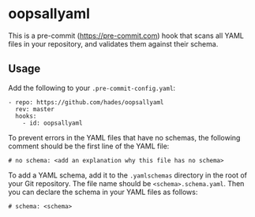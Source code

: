 oopsallyaml
===========

This is a pre-commit (https://pre-commit.com) hook that scans all YAML files in
your repository, and validates them against their schema.

Usage
-----

Add the following to your `.pre-commit-config.yaml`:

    - repo: https://github.com/hades/oopsallyaml
      rev: master
      hooks:
        - id: oopsallyaml

To prevent errors in the YAML files that have no schemas, the following comment
should be the first line of the YAML file:

    # no schema: <add an explanation why this file has no schema>

To add a YAML schema, add it to the `.yamlschemas` directory in the root of
your Git repository. The file name should be `<schema>.schema.yaml`. Then you
can declare the schema in your YAML files as follows:

    # schema: <schema>
